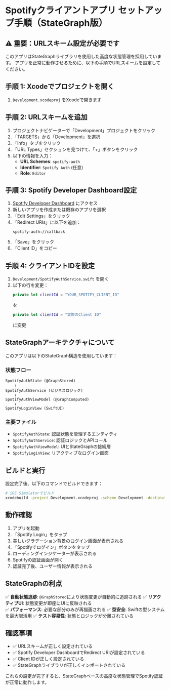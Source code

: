 # Spotifyクライアントアプリ セットアップ手順（StateGraph版）

## ⚠️ 重要：URLスキーム設定が必要です

このアプリはStateGraphライブラリを使用した高度な状態管理を採用しています。
アプリを正常に動作させるために、以下の手順でURLスキームを設定してください。

## 手順 1: Xcodeでプロジェクトを開く

1. `Development.xcodeproj` をXcodeで開きます

## 手順 2: URLスキームを追加

1. プロジェクトナビゲーターで「Development」プロジェクトをクリック
2. 「TARGETS」から「Development」を選択
3. 「Info」タブをクリック
4. 「URL Types」セクションを見つけて、「+」ボタンをクリック
5. 以下の情報を入力：
   - **URL Schemes**: `spotify-auth`
   - **Identifier**: `Spotify Auth` (任意)
   - **Role**: `Editor`

## 手順 3: Spotify Developer Dashboard設定

1. [Spotify Developer Dashboard](https://developer.spotify.com/dashboard/) にアクセス
2. 新しいアプリを作成または既存のアプリを選択
3. 「Edit Settings」をクリック
4. 「Redirect URIs」に以下を追加：
   ```
   spotify-auth://callback
   ```
5. 「Save」をクリック
6. 「Client ID」をコピー

## 手順 4: クライアントIDを設定

1. `Development/SpotifyAuthService.swift` を開く
2. 以下の行を変更：
   ```swift
   private let clientId = "YOUR_SPOTIFY_CLIENT_ID"
   ```
   を
   ```swift
   private let clientId = "実際のClient ID"
   ```
   に変更

## StateGraphアーキテクチャについて

このアプリは以下のStateGraph構造を使用しています：

### 状態フロー
```
SpotifyAuthState (@GraphStored)
    ↓
SpotifyAuthService (ビジネスロジック)
    ↓
SpotifyAuthViewModel (@GraphComputed)
    ↓
SpotifyLoginView (SwiftUI)
```

### 主要ファイル
- `SpotifyAuthState`: 認証状態を管理するエンティティ
- `SpotifyAuthService`: 認証ロジックとAPIコール
- `SpotifyAuthViewModel`: UIとStateGraphの接続層
- `SpotifyLoginView`: リアクティブなログイン画面

## ビルドと実行

設定完了後、以下のコマンドでビルドできます：
```bash
# iOS Simulatorでビルド
xcodebuild -project Development.xcodeproj -scheme Development -destination "platform=iOS Simulator,name=iPhone 16" build
```

## 動作確認

1. アプリを起動
2. 「Spotify Login」をタップ
3. 美しいグラデーション背景のログイン画面が表示される
4. 「Spotifyでログイン」ボタンをタップ
5. ローディングインジケーターが表示される
6. Spotifyの認証画面が開く
7. 認証完了後、ユーザー情報が表示される

## StateGraphの利点

✅ **自動状態追跡**: `@GraphStored`により状態変更が自動的に追跡される
✅ **リアクティブUI**: 状態変更が即座にUIに反映される  
✅ **パフォーマンス**: 必要な部分のみが再描画される
✅ **型安全**: Swiftの型システムを最大限活用
✅ **テスト容易性**: 状態とロジックが分離されている

## 確認事項

- ✅ URLスキームが正しく設定されている
- ✅ Spotify Developer DashboardでRedirect URIが設定されている
- ✅ Client IDが正しく設定されている
- ✅ StateGraphライブラリが正しくインポートされている

これらの設定が完了すると、StateGraphベースの高度な状態管理でSpotify認証が正常に動作します。 